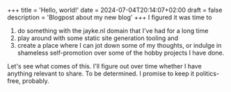 +++
title = 'Hello, world!'
date = 2024-07-04T20:14:07+02:00
draft = false
description = 'Blogpost about my new blog'
+++
I figured it was time to

1. do something with the jayke.nl domain that I've had for a long time
2. play around with some static site generation tooling and
3. create a place where I can jot down some of my thoughts, or indulge in shameless self-promotion over some of the
  hobby projects I have done.

Let's see what comes of this. I'll figure out over time whether I have anything relevant to share. To be determined. I
promise to keep it politics-free, probably.
